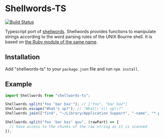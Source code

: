 # Shellwords-TS

[![Build Status](https://travis-ci.org/marques-work/shellwords.svg?branch=master)](https://travis-ci.org/marques-work/shellwords)

Typescript port of [shellwords](https://github.com/jimmycuadra/shellwords). Shellwords provides functions to manipulate strings according to the word parsing rules of the UNIX Bourne shell. It is based on [the Ruby module of the same name](https://ruby-doc.org/stdlib-2.6.3/libdoc/shellwords/rdoc/Shellwords.html).

## Installation

Add "shellwords-ts" to your `package.json` file and run `npm install`.

## Example

```javascript
import Shellwords from "shellwords-ts";

Shellwords.split("foo 'bar baz'"); // ["foo", "bar baz"]
Shellwords.escape("What's up?"); // "What\\'s\\ up\\?"
Shellwords.join(["find", "~/Library/Application Support", "-name", "*.plist"]); // "find \\~/Library/Application\\ Support -name \\*.plist"

Shellwords.split("foo 'bar baz' quu", (rawPart) => {
  // have access to the chunks of the raw string as it is scanned
});
```
